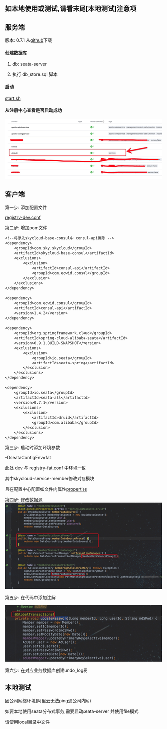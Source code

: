 ## 如本地使用或测试,请看末尾[本地测试]注意项
## 服务端
版本: 0.7.1 
从[github](https://github.com/seata/seata/releases)下载

#### 创建数据库
1. db: seata-server

2. 执行 db_store.sql 脚本

#### 启动
[start.sh](fat/server/start.sh)

#### 从注册中心查看是否启动成功
![seata-server](../doc/image/seata_01.png)

## 客户端

第一步: 添加配置文件

[registry-dev.conf](fat/client/registry-fat.conf)


第二步: 增加pom文件
````
<!--将原先skycloud-base-consul中 consul-api排除 -->
<dependency>
    <groupId>com.sky.skycloud</groupId>
    <artifactId>skycloud-base-consul</artifactId>
    <exclusions>
        <exclusion>
            <artifactId>consul-api</artifactId>
            <groupId>com.ecwid.consul</groupId>
        </exclusion>
    </exclusions>
</dependency>
        
<dependency>
    <groupId>com.ecwid.consul</groupId>
    <artifactId>consul-api</artifactId>
    <version>1.4.2</version>
</dependency>

<dependency>
    <groupId>org.springframework.cloud</groupId>
    <artifactId>spring-cloud-alibaba-seata</artifactId>
    <version>0.9.1.BUILD-SNAPSHOT</version>
    <exclusions>
        <exclusion>
            <groupId>io.seata</groupId>
            <artifactId>seata-spring</artifactId>
        </exclusion>
    </exclusions>
</dependency>

<dependency>
    <groupId>io.seata</groupId>
    <artifactId>seata-all</artifactId>
    <version>0.7.1</version>
    <exclusions>
        <exclusion>
            <artifactId>druid</artifactId>
            <groupId>com.alibaba</groupId>
        </exclusion>
    </exclusions>
</dependency>
````
第三步: 启动时添加环境参数

-DseataConfigEnv=fat

此处 dev 与 registry-fat.conf 中环境一致

其中skycloud-service-member修改对应模块

且在配置中心配置如文件内属性[properties](fat/client/properties)

第四步: 修改数据源
![seata_02](../doc/image/seata_02.png)

第五步: 在代码中添加注解

![seata_03](../doc/image/seata_03.png)

第六步: 在对应业务数据库创建undo_log表


## 本地测试
因公司网络环境(阿里云无法ping通公司内网)

如要本地使用seata分布式事务,需要启动seata-server
并使用file模式

请使用local目录中文件